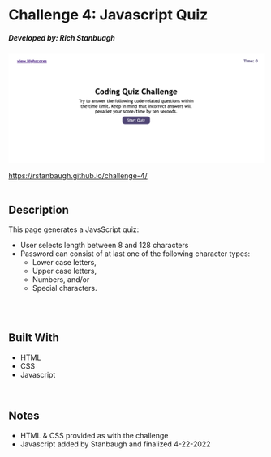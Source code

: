 # Challenge 4: Javascript Quiz
#####  Developed by: Rich Stanbuagh <br />


![PW Generator](./assets/images/Challenge%204%20Screen%20Shot.png)

https://rstanbaugh.github.io/challenge-4/
<br />
<br />

## Description
This page generates a JavsScript quiz:
- User selects length between 8 and 128 characters
- Password can consist of at last one of the following character types:
  - Lower case letters,
  - Upper case letters,
  - Numbers, and/or
  - Special characters.
<br />
<br />

## Built With <br />
* HTML <br />
* CSS <br />
* Javascript <br />
<br />

## Notes
* HTML & CSS provided as with the challenge
* Javascript added by Stanbaugh and finalized 4-22-2022
